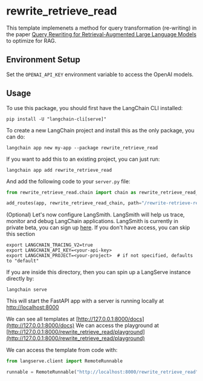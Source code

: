 
# rewrite_retrieve_read

This template implemenets a method for query transformation (re-writing) in the paper [Query Rewriting for Retrieval-Augmented Large Language Models](https://arxiv.org/pdf/2305.14283.pdf) to optimize for RAG. 

## Environment Setup

Set the `OPENAI_API_KEY` environment variable to access the OpenAI models.

## Usage

To use this package, you should first have the LangChain CLI installed:

```shell
pip install -U "langchain-cli[serve]"
```

To create a new LangChain project and install this as the only package, you can do:

```shell
langchain app new my-app --package rewrite_retrieve_read
```

If you want to add this to an existing project, you can just run:

```shell
langchain app add rewrite_retrieve_read
```

And add the following code to your `server.py` file:
```python
from rewrite_retrieve_read.chain import chain as rewrite_retrieve_read_chain

add_routes(app, rewrite_retrieve_read_chain, path="/rewrite-retrieve-read")
```

(Optional) Let's now configure LangSmith. 
LangSmith will help us trace, monitor and debug LangChain applications. 
LangSmith is currently in private beta, you can sign up [here](https://smith.langchain.com/). 
If you don't have access, you can skip this section

```shell
export LANGCHAIN_TRACING_V2=true
export LANGCHAIN_API_KEY=<your-api-key>
export LANGCHAIN_PROJECT=<your-project>  # if not specified, defaults to "default"
```

If you are inside this directory, then you can spin up a LangServe instance directly by:

```shell
langchain serve
```

This will start the FastAPI app with a server is running locally at 
[http://localhost:8000](http://localhost:8000)

We can see all templates at [http://127.0.0.1:8000/docs](http://127.0.0.1:8000/docs)
We can access the playground at [http://127.0.0.1:8000/rewrite_retrieve_read/playground](http://127.0.0.1:8000/rewrite_retrieve_read/playground)  

We can access the template from code with:

```python
from langserve.client import RemoteRunnable

runnable = RemoteRunnable("http://localhost:8000/rewrite_retrieve_read")
```
